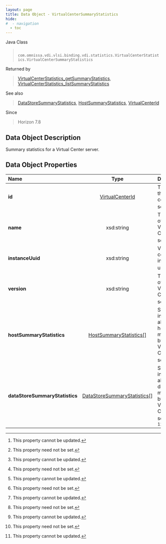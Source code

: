 ```yaml
---
layout: page
title: Data Object - VirtualCenterSummaryStatistics
hide:
#  - navigation
  - toc
---
```






Java Class
> ` com.omnissa.vdi.vlsi.binding.vdi.statistics.VirtualCenterStatistics.VirtualCenterSummaryStatistics`

Returned by
> [VirtualCenterStatistics_getSummaryStatistics](vdi.statistics.VirtualCenterStatistics.md#getSummaryStatistics), [VirtualCenterStatistics_listSummaryStatistics](vdi.statistics.VirtualCenterStatistics.md#listSummaryStatistics)

See also
> [DataStoreSummaryStatistics](vdi.statistics.VirtualCenterStatistics.DataStoreSummaryStatistics.md), [HostSummaryStatistics](vdi.statistics.VirtualCenterStatistics.HostSummaryStatistics.md), [VirtualCenterId](vdi.entity.VirtualCenterId.md)

Since
> Horizon 7.8


## Data Object Description

Summary statistics for a Virtual Center server.

## Data Object Properties

 Name | Type | Description
:---|:---:|:---
**id**| [VirtualCenterId](vdi.entity.VirtualCenterId.md)|  The ID of the virtual center server. [^2]
**name**|  xsd:string|  The name of the Virtual Center server. [^1] [^2]
**instanceUuid**|  xsd:string|  Virtual center instance uuid. [^1] [^2]
**version**|  xsd:string|  The version of the Virtual Center server. [^1] [^2]
**hostSummaryStatistics**| [HostSummaryStatistics[]](vdi.statistics.VirtualCenterStatistics.HostSummaryStatistics.md)|  Statistics information about each host managed by the Virtual Center server. [^1] [^2]
**dataStoreSummaryStatistics**| [DataStoreSummaryStatistics[]](vdi.statistics.VirtualCenterStatistics.DataStoreSummaryStatistics.md)|  Statistics information about each data store managed by the Virtual Center server. [^1] [^2]


 


[^1]: This property need not be set.
[^2]: This property cannot be updated.